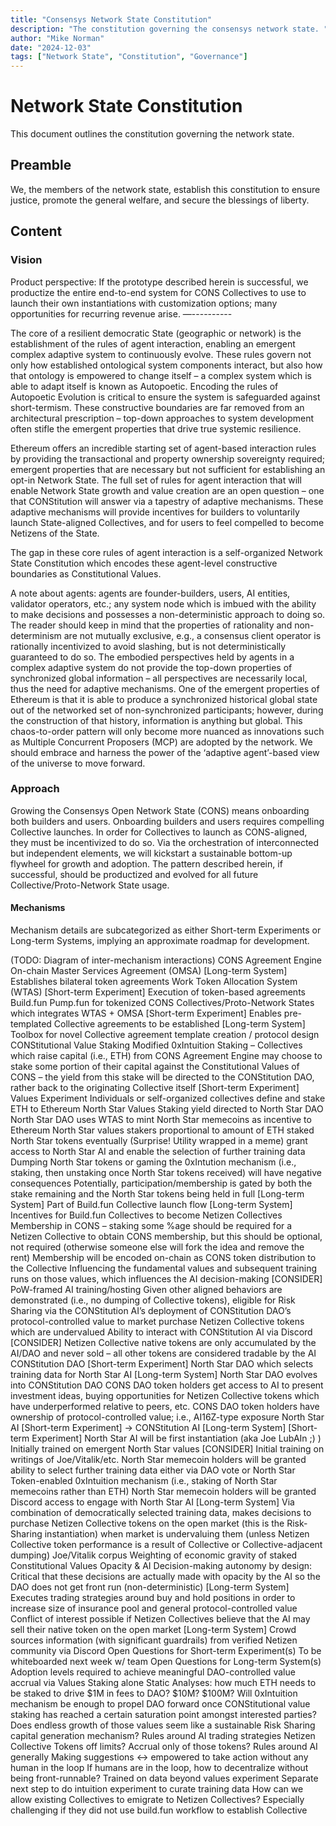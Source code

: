```yaml
---
title: "Consensys Network State Constitution"
description: "The constitution governing the consensys network state. "
author: "Mike Norman"
date: "2024-12-03"
tags: ["Network State", "Constitution", "Governance"]
---
```


# Network State Constitution

This document outlines the constitution governing the network state.

## Preamble

We, the members of the network state, establish this constitution to ensure justice, promote the general welfare, and secure the blessings of liberty.

## Content

### Vision 
Product perspective: If the prototype described herein is successful, we productize the entire end-to-end system for CONS Collectives to use to launch their own instantiations with customization options; many opportunities for recurring revenue arise.
—----------

The core of a resilient democratic State (geographic or network) is the establishment of the rules of agent interaction, enabling an emergent complex adaptive system to continuously evolve.  These rules govern not only how established ontological system components interact, but also how that ontology is empowered to change itself – a complex system which is able to adapt itself is known as Autopoetic. Encoding the rules of Autopoetic Evolution is critical to ensure the system is safeguarded against short-termism.  These constructive boundaries are far removed from an architectural prescription – top-down approaches to system development often stifle the emergent properties that drive true systemic resilience.  

Ethereum offers an incredible starting set of agent-based interaction rules by providing the transactional and property ownership sovereignty required; emergent properties that are necessary but not sufficient for establishing an opt-in Network State. The full set of rules for agent interaction that will enable Network State growth and value creation are an open question – one that CONStitution will answer via a tapestry of adaptive mechanisms.  These adaptive mechanisms will provide incentives for builders to voluntarily launch State-aligned Collectives, and for users to feel compelled to become Netizens of the State. 

The gap in these core rules of agent interaction is a self-organized Network State Constitution which encodes these agent-level constructive boundaries as Constitutional Values.  

A note about agents: agents are founder-builders, users, AI entities, validator operators, etc.; any system node which is imbued with the ability to make decisions and possesses a non-deterministic approach to doing so.  The reader should keep in mind that the properties of rationality and non-determinism are not mutually exclusive, e.g., a consensus client operator is rationally incentivized to avoid slashing, but is not deterministically guaranteed to do so. The embodied perspectives held by agents in a complex adaptive system do not provide the top-down properties of synchronized global information – all perspectives are necessarily local, thus the need for adaptive mechanisms. One of the emergent properties of Ethereum is that it is able to produce a synchronized historical global state out of the networked set of non-synchronized participants; however, during the construction of that history, information is anything but global. This chaos-to-order pattern will only become more nuanced as innovations such as Multiple Concurrent Proposers (MCP) are adopted by the network. We should embrace and harness the power of the ‘adaptive agent’-based view of the universe to move forward. 

### Approach

Growing the Consensys Open Network State (CONS) means onboarding both builders and users.  Onboarding builders and users requires compelling Collective launches. In order for Collectives to launch as CONS-aligned, they must be incentivized to do so.  Via the orchestration of interconnected but independent elements, we will kickstart a sustainable bottom-up flywheel for growth and adoption.  The pattern described herein, if successful, should be productized and evolved for all future Collective/Proto-Network State usage. 

#### Mechanisms
Mechanism details are subcategorized as either Short-term Experiments or Long-term Systems, implying an approximate roadmap for development. 

(TODO: Diagram of inter-mechanism interactions)
CONS Agreement Engine
On-chain Master Services Agreement (OMSA)
[Long-term System] Establishes bilateral token agreements
Work Token Allocation System (WTAS) 
[Short-term Experiment] Execution of token-based agreements
Build.fun
Pump.fun for tokenized CONS Collectives/Proto-Network States which integrates WTAS + OMSA
[Short-term Experiment] Enables pre-templated Collective agreements to be established
[Long-term System] Toolbox for novel Collective agreement template creation / protocol design
CONStitutional Value Staking
Modified 0xIntuition Staking – Collectives which raise capital (i.e., ETH) from CONS Agreement Engine may choose to stake some portion of their capital against the Constitutional Values of CONS – the yield from this stake will be directed to the CONStitution DAO, rather back to the originating Collective itself
[Short-term Experiment] Values Experiment
Individuals or self-organized collectives define and stake ETH to Ethereum North Star Values
Staking yield directed to North Star DAO
North Star DAO uses WTAS to mint North Star memecoins as incentive to Ethereum North Star values stakers proportional to amount of ETH staked
North Star tokens eventually (Surprise! Utility wrapped in a meme) grant access to North Star AI and enable the selection of further training data
Dumping North Star tokens or gaming the 0xIntution mechanism (i.e., staking, then unstaking once North Star tokens received) will have negative consequences
Potentially, participation/membership is gated by both the stake remaining and the North Star tokens being held in full
[Long-term System] Part of Build.fun Collective launch flow
[Long-term System] Incentives for Build.fun Collectives to become Netizen Collectives
Membership in CONS – staking some %age should be required for a Netizen Collective to obtain CONS membership, but this should be optional, not required (otherwise someone else will fork the idea and remove the rent)
Membership will be encoded on-chain as CONS token distribution to the Collective
Influencing the fundamental values and subsequent training runs on those values, which influences the AI decision-making
[CONSIDER] PoW-framed AI training/hosting 
Given other aligned behaviors are demonstrated (i.e., no dumping of Collective tokens), eligible for Risk Sharing via the CONStitution AI’s deployment of CONStitution DAO’s protocol-controlled value to market purchase Netizen Collective tokens which are undervalued
Ability to interact with CONStitution AI via Discord
[CONSIDER] Netizen Collective native tokens are only accumulated by the AI/DAO and never sold – all other tokens are considered tradable by the AI
CONStitution DAO
[Short-term Experiment] North Star DAO which selects training data for North Star AI
[Long-term System] North Star DAO evolves into CONStitution DAO
CONS DAO token holders get access to AI to present investment ideas, buying opportunities for Netizen Collective tokens which have underperformed relative to peers, etc.
CONS DAO token holders have ownership of protocol-controlled value; i.e., AI16Z-type exposure 
North Star AI [Short-term Experiment] -> CONStitution AI [Long-term System]
[Short-term Experiment] North Star AI will be first instantiation (aka Joe LubAIn ;) )
Initially trained on emergent North Star values
[CONSIDER] Initial training on writings of Joe/Vitalik/etc.
North Star memecoin holders will be granted ability to select further training data either via DAO vote or North Star Token-enabled 0xIntuition mechanism (i.e., staking of North Star memecoins rather than ETH)
North Star memecoin holders will be granted Discord access to engage with North Star AI
[Long-term System] Via combination of democratically selected training data, makes decisions to purchase Netizen Collective tokens on the open market (this is the Risk-Sharing instantiation) when market is undervaluing them (unless Netizen Collective token performance is a result of Collective or Collective-adjacent dumping)
Joe/Vitalik corpus
Weighting of economic gravity of staked Constitutional Values Opacity & AI Decision-making autonomy by design: Critical that these decisions are actually made with opacity by the AI so the DAO does not get front run (non-deterministic)
[Long-term System] Executes trading strategies around buy and hold positions in order to increase size of insurance pool and general protocol-controlled value
Conflict of interest possible if Netizen Collectives believe that the AI may sell their native token on the open market
[Long-term System] Crowd sources information (with significant guardrails) from verified Netizen community via Discord
Open Questions for Short-term Experiment(s)
To be whiteboarded next week w/ team
Open Questions for Long-term System(s)
Adoption levels required to achieve meaningful DAO-controlled value accrual via Values Staking alone
Static Analyses: how much ETH needs to be staked to drive $1M in fees to DAO?  $10M?  $100M?
Will 0xIntuition mechanism be enough to propel DAO forward once CONStitutional value staking has reached a certain saturation point amongst interested parties?  
Does endless growth of those values seem like a sustainable Risk Sharing capital generation mechanism?
Rules around AI trading strategies
Netizen Collective Tokens off limits?  Accrual only of those tokens?
Rules around AI generally
Making suggestions <-> empowered to take action without any human in the loop
If humans are in the loop, how to decentralize without being front-runnable?
Trained on data beyond values experiment
Separate next step to do intuition experiment to curate training data
How can we allow existing Collectives to emigrate to Netizen Collectives?
Especially challenging if they did not use build.fun workflow to establish Collective
